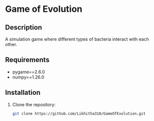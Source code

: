 # Game of Evolution

## Description
A simulation game where different types of bacteria interact with each other.

## Requirements
- pygame==2.6.0
- numpy==1.26.0

## Installation
1. Clone the repository:
   ```bash
   git clone https://github.com/Likhitha310/GameOfEvolution.git

